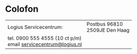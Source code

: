 # Colofon

| | |
|---|---|
| Logius Servicecentrum: | Postbus 96810 <br>2509JE Den Haag<br>
tel. 0900 555 4555 (10 ct p/m)<br>email servicecentrum@logius.nl |
